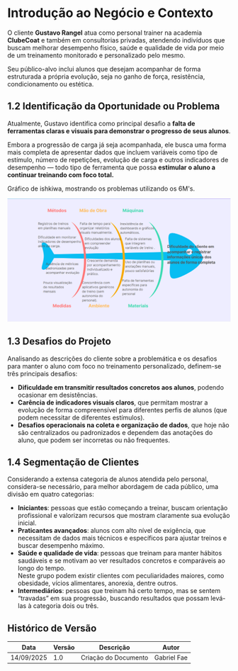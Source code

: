 # Introdução ao Negócio e Contexto

O cliente **Gustavo Rangel** atua como personal trainer na academia **ClubeCoat** e também em consultorias privadas, atendendo indivíduos que buscam melhorar desempenho físico, saúde e qualidade de vida por meio de um treinamento monitorado e personalizado pelo mesmo.  

Seu público-alvo inclui alunos que desejam acompanhar de forma estruturada a própria evolução, seja no ganho de força, resistência, condicionamento ou estética.


## 1.2 Identificação da Oportunidade ou Problema

Atualmente, Gustavo identifica como principal desafio a **falta de ferramentas claras e visuais para demonstrar o progresso de seus alunos**.  

Embora a progressão de carga já seja acompanhada, ele busca uma forma mais completa de apresentar dados que incluem variáveis como tipo de estímulo, número de repetições, evolução de carga e outros indicadores de desempenho — todo tipo de ferramenta que possa **estimular o aluno a continuar treinando com foco total.**

Gráfico de ishkiwa, mostrando os problemas utilizando os 6M's.

![grafico do peixe](../../assets/peixe.png)

## 1.3 Desafios do Projeto

Analisando as descrições do cliente sobre a problemática e os desafios para manter o aluno com foco no treinamento personalizado, definem-se três principais desafios:

- **Dificuldade em transmitir resultados concretos aos alunos**, podendo ocasionar em desistências.
- **Carência de indicadores visuais claros**, que permitam mostrar a evolução de forma compreensível para diferentes perfis de alunos (que podem necessitar de diferentes estímulos).
- **Desafios operacionais na coleta e organização de dados**, que hoje não são centralizados ou padronizados e dependem das anotações do aluno, que podem ser incorretas ou não frequentes.


## 1.4 Segmentação de Clientes

Considerando a extensa categoria de alunos atendida pelo personal, considera-se necessário, para melhor abordagem de cada público, uma divisão em quatro categorias:

- **Iniciantes**: pessoas que estão começando a treinar, buscam orientação profissional e valorizam recursos que mostram claramente sua evolução inicial.
- **Praticantes avançados**: alunos com alto nível de exigência, que necessitam de dados mais técnicos e específicos para ajustar treinos e buscar desempenho máximo.
- **Saúde e qualidade de vida**: pessoas que treinam para manter hábitos saudáveis e se motivam ao ver resultados concretos e comparáveis ao longo do tempo.  
  Neste grupo podem existir clientes com peculiaridades maiores, como obesidade, vícios alimentares, anorexia, dentre outros.
- **Intermediários**: pessoas que treinam há certo tempo, mas se sentem “travadas” em sua progressão, buscando resultados que possam levá-las à categoria dois ou três.

## Histórico de Versão

| Data     | Versão | Descrição             | Autor              |
| -------- | ------ | --------------------- | ------------------ |
| 14/09/2025 | 1.0    | Criação do Documento  | Gabriel Fae    |
